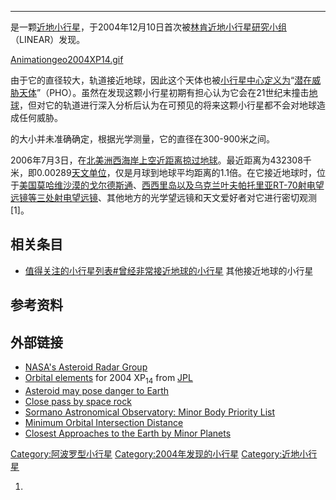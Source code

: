 ****
是一颗[近地](../Page/近地天体.md "wikilink")[小行星](https://zh.wikipedia.org/wiki/小行星 "wikilink")，于2004年12月10日首次被[林肯近地小行星研究小组](https://zh.wikipedia.org/wiki/林肯近地小行星研究小组 "wikilink")（LINEAR）发现。

[Animationgeo2004XP14.gif](https://zh.wikipedia.org/wiki/File:Animationgeo2004XP14.gif "fig:Animationgeo2004XP14.gif")

由于它的直径较大，轨道接近地球，因此这个天体也被[小行星中心定义为](../Page/小行星中心.md "wikilink")“[潜在威胁天体](https://zh.wikipedia.org/wiki/潜在威胁天体 "wikilink")”（PHO）。虽然在发现这颗小行星初期有担心认为它会在21世纪末撞击[地球](../Page/地球.md "wikilink")，但对它的轨道进行深入分析后认为在可预见的将来这颗小行星都不会对地球造成任何威胁。

的大小并未准确确定，根据光学测量，它的直径在300-900米之间。

2006年7月3日，在[北美洲西海岸上空近距离掠过地球](../Page/北美洲.md "wikilink")。最近距离为432308千米，即0.00289[天文单位](https://zh.wikipedia.org/wiki/天文单位 "wikilink")，仅是月球到地球平均距离的1.1倍。在它接近地球时，位于[美国](../Page/美国.md "wikilink")[莫哈维沙漠的](https://zh.wikipedia.org/wiki/莫哈维沙漠 "wikilink")[戈尔德斯通](../Page/深空网络.md "wikilink")、[西西里岛以及](../Page/西西里岛.md "wikilink")[乌克兰](../Page/乌克兰.md "wikilink")[叶夫帕托里亚RT-70射电望远镜等三处](https://zh.wikipedia.org/wiki/叶夫帕托里亚RT-70射电望远镜 "wikilink")[射电望远镜](../Page/射电望远镜.md "wikilink")、其他地方的光学望远镜和天文爱好者对它进行密切观测\[1\]。

## 相关条目

  - [值得关注的小行星列表\#曾经非常接近地球的小行星](https://zh.wikipedia.org/wiki/值得关注的小行星列表#曾经非常接近地球的小行星 "wikilink")
    其他接近地球的小行星

## 参考资料

## 外部链接

  - [NASA's Asteroid Radar Group](http://echo.jpl.nasa.gov)
  - [Orbital elements](http://ssd.jpl.nasa.gov/sbdb.cgi?sstr=2004+XP14)
    for 2004 XP<sub>14</sub> from
    [JPL](https://zh.wikipedia.org/wiki/JPL "wikilink")
  - [Asteroid may pose danger to
    Earth](https://web.archive.org/web/20060705044015/http://news.ninemsn.com.au/article.aspx?id=110801)
  - [Close pass by space
    rock](https://web.archive.org/web/20060820035835/http://www.sydneyobservatory.com.au/blog/?p=19)
  - [Sormano Astronomical Observatory: Minor Body Priority
    List](http://www.brera.mi.astro.it/sormano/mbpl.html)
  - [Minimum Orbital Intersection
    Distance](ftp://ftp.lowell.edu/pub/elgb/moid.html)
  - [Closest Approaches to the Earth by Minor
    Planets](http://www.minorplanetcenter.org/iau/lists/Closest.html)

[Category:阿波罗型小行星](https://zh.wikipedia.org/wiki/Category:阿波罗型小行星 "wikilink")
[Category:2004年发现的小行星](https://zh.wikipedia.org/wiki/Category:2004年发现的小行星 "wikilink")
[Category:近地小行星](https://zh.wikipedia.org/wiki/Category:近地小行星 "wikilink")

1.